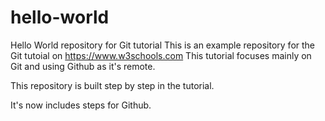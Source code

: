 # hello-world
Hello World repository for Git tutorial
This is an example repository for the Git tutoial on https://www.w3schools.com
This tutorial focuses mainly on Git and using Github as it's remote.

This repository is built step by step in the tutorial.

It's now includes steps for Github.
